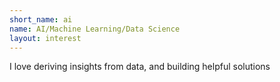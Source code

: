 ```yaml
---
short_name: ai
name: AI/Machine Learning/Data Science
layout: interest
---
```

I love deriving insights from data, and building helpful solutions